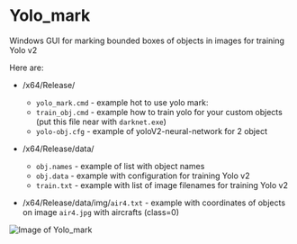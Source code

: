 # Yolo_mark
Windows GUI for marking bounded boxes of objects in images for training Yolo v2

Here are:

* /x64/Release/
  * `yolo_mark.cmd` - example hot to use yolo mark: 
  * `train_obj.cmd` - example how to train yolo for your custom objects (put this file near with `darknet.exe`)
  * `yolo-obj.cfg` - example of yoloV2-neural-network for 2 object
* /x64/Release/data/
  * `obj.names` - example of list with object names
  * `obj.data` - example with configuration for training Yolo v2
  * `train.txt` - example with list of image filenames for training Yolo v2
  
* /x64/Release/data/img/`air4.txt` - example with coordinates of objects on image `air4.jpg` with aircrafts (class=0)

![Image of Yolo_mark](https://habrastorage.org/files/229/f06/277/229f06277fcc49279342b7edfabbb47a.jpg)


